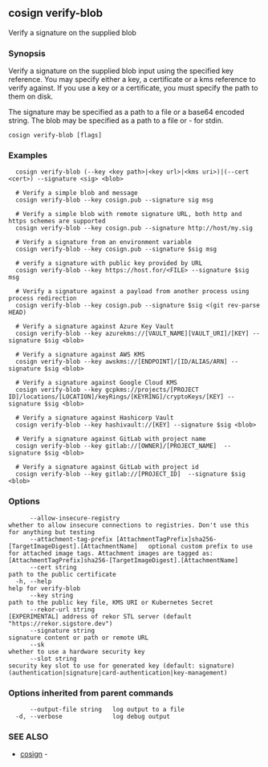 ## cosign verify-blob

Verify a signature on the supplied blob

### Synopsis

Verify a signature on the supplied blob input using the specified key reference.
You may specify either a key, a certificate or a kms reference to verify against.
	If you use a key or a certificate, you must specify the path to them on disk.

The signature may be specified as a path to a file or a base64 encoded string.
The blob may be specified as a path to a file or - for stdin.

```
cosign verify-blob [flags]
```

### Examples

```
  cosign verify-blob (--key <key path>|<key url>|<kms uri>)|(--cert <cert>) --signature <sig> <blob>

  # Verify a simple blob and message
  cosign verify-blob --key cosign.pub --signature sig msg

  # Verify a simple blob with remote signature URL, both http and https schemes are supported
  cosign verify-blob --key cosign.pub --signature http://host/my.sig

  # Verify a signature from an environment variable
  cosign verify-blob --key cosign.pub --signature $sig msg

  # verify a signature with public key provided by URL
  cosign verify-blob --key https://host.for/<FILE> --signature $sig msg

  # Verify a signature against a payload from another process using process redirection
  cosign verify-blob --key cosign.pub --signature $sig <(git rev-parse HEAD)

  # Verify a signature against Azure Key Vault
  cosign verify-blob --key azurekms://[VAULT_NAME][VAULT_URI]/[KEY] --signature $sig <blob>

  # Verify a signature against AWS KMS
  cosign verify-blob --key awskms://[ENDPOINT]/[ID/ALIAS/ARN] --signature $sig <blob>

  # Verify a signature against Google Cloud KMS
  cosign verify-blob --key gcpkms://projects/[PROJECT ID]/locations/[LOCATION]/keyRings/[KEYRING]/cryptoKeys/[KEY] --signature $sig <blob>

  # Verify a signature against Hashicorp Vault
  cosign verify-blob --key hashivault://[KEY] --signature $sig <blob>

  # Verify a signature against GitLab with project name
  cosign verify-blob --key gitlab://[OWNER]/[PROJECT_NAME]  --signature $sig <blob>

  # Verify a signature against GitLab with project id
  cosign verify-blob --key gitlab://[PROJECT_ID]  --signature $sig <blob>
```

### Options

```
      --allow-insecure-registry                                                                  whether to allow insecure connections to registries. Don't use this for anything but testing
      --attachment-tag-prefix [AttachmentTagPrefix]sha256-[TargetImageDigest].[AttachmentName]   optional custom prefix to use for attached image tags. Attachment images are tagged as: [AttachmentTagPrefix]sha256-[TargetImageDigest].[AttachmentName]
      --cert string                                                                              path to the public certificate
  -h, --help                                                                                     help for verify-blob
      --key string                                                                               path to the public key file, KMS URI or Kubernetes Secret
      --rekor-url string                                                                         [EXPERIMENTAL] address of rekor STL server (default "https://rekor.sigstore.dev")
      --signature string                                                                         signature content or path or remote URL
      --sk                                                                                       whether to use a hardware security key
      --slot string                                                                              security key slot to use for generated key (default: signature) (authentication|signature|card-authentication|key-management)
```

### Options inherited from parent commands

```
      --output-file string   log output to a file
  -d, --verbose              log debug output
```

### SEE ALSO

* [cosign](cosign.md)	 - 


